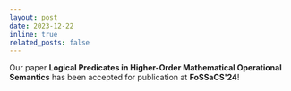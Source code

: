 ```yaml
---
layout: post
date: 2023-12-22
inline: true
related_posts: false
---
```


Our paper **Logical Predicates in Higher-Order Mathematical Operational Semantics** has been accepted for publication at **FoSSaCS'24**!
